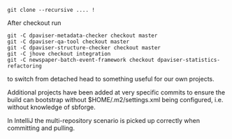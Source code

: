     git clone --recursive .... !

After checkout run

    git -C dpaviser-metadata-checker checkout master
    git -C dpaviser-qa-tool checkout master
    git -C dpaviser-structure-checker checkout master
    git -C jhove checkout integration
    git -C newspaper-batch-event-framework checkout dpaviser-statistics-refactoring

to switch from detached head to something useful for our own projects.

Additional projects have been added at very specific commits to ensure the build can
bootstrap without $HOME/.m2/settings.xml being configured, i.e. without knowledge of sbforge.

In IntelliJ the multi-repository scenario is picked up correctly when committing
and pulling.  


